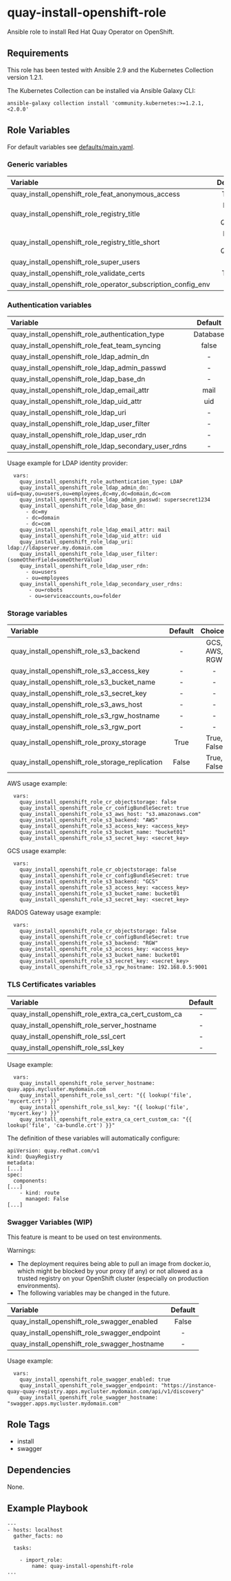 # quay-install-openshift-role

Ansible role to install Red Hat Quay Operator on OpenShift.

## Requirements
This role has been tested with Ansible 2.9 and the Kubernetes Collection version 1.2.1.

The Kubernetes Collection can be installed via Ansible Galaxy CLI:
```
ansible-galaxy collection install 'community.kubernetes:>=1.2.1,<2.0.0'
```

## Role Variables
For default variables see [defaults/main.yaml](defaults/main.yaml).

### Generic variables
| Variable                                                     | Default      |
| :----------------------------------------------------------- | :----------: |
| quay_install_openshift_role_feat_anonymous_access            | True         |
| quay_install_openshift_role_registry_title                   | Red Hat Quay |
| quay_install_openshift_role_registry_title_short             | Red Hat Quay |
| quay_install_openshift_role_super_users                      | -            |
| quay_install_openshift_role_validate_certs                   | True         |
| quay_install_openshift_role_operator_subscription_config_env | -            |

### Authentication variables
| Variable                                             | Default  |
| :--------------------------------------------------  | :------: |
| quay_install_openshift_role_authentication_type      | Database |
| quay_install_openshift_role_feat_team_syncing        | false    |
| quay_install_openshift_role_ldap_admin_dn            | -        |
| quay_install_openshift_role_ldap_admin_passwd        | -        |
| quay_install_openshift_role_ldap_base_dn             | -        |
| quay_install_openshift_role_ldap_email_attr          | mail     |
| quay_install_openshift_role_ldap_uid_attr            | uid      |
| quay_install_openshift_role_ldap_uri                 | -        |
| quay_install_openshift_role_ldap_user_filter         | -        |
| quay_install_openshift_role_ldap_user_rdn            | -        |
| quay_install_openshift_role_ldap_secondary_user_rdns | -        |

Usage example for LDAP identity provider:
```
  vars:
    quay_install_openshift_role_authentication_type: LDAP
    quay_install_openshift_role_ldap_admin_dn: uid=quay,ou=users,ou=employees,dc=my,dc=domain,dc=com
    quay_install_openshift_role_ldap_admin_passwd: supersecret1234
    quay_install_openshift_role_ldap_base_dn:
      - dc=my
      - dc=domain
      - dc=com
    quay_install_openshift_role_ldap_email_attr: mail
    quay_install_openshift_role_ldap_uid_attr: uid
    quay_install_openshift_role_ldap_uri: ldap://ldapserver.my.domain.com
    quay_install_openshift_role_ldap_user_filter: (someOtherField=someOtherValue)
    quay_install_openshift_role_ldap_user_rdn:
      - ou=users
      - ou=employees
    quay_install_openshift_role_ldap_secondary_user_rdns:
       - ou=robots
       - ou=serviceaccounts,ou=folder
```

### Storage variables
| Variable                                        | Default | Choices       |
| :---------------------------------------------- | :-----: | :-----------: |
| quay_install_openshift_role_s3_backend          | -       | GCS, AWS, RGW |
| quay_install_openshift_role_s3_access_key       | -       | -             |
| quay_install_openshift_role_s3_bucket_name      | -       | -             |
| quay_install_openshift_role_s3_secret_key       | -       | -             |
| quay_install_openshift_role_s3_aws_host         | -       | -             |
| quay_install_openshift_role_s3_rgw_hostname     | -       | -             |
| quay_install_openshift_role_s3_rgw_port         | -       | -             |
| quay_install_openshift_role_proxy_storage       | True    | True, False   |
| quay_install_openshift_role_storage_replication | False   | True, False   |

AWS usage example:
```
  vars:
    quay_install_openshift_role_cr_objectstorage: false
    quay_install_openshift_role_cr_configBundleSecret: true
    quay_install_openshift_role_s3_aws_host: "s3.amazonaws.com"
    quay_install_openshift_role_s3_backend: "AWS"
    quay_install_openshift_role_s3_access_key: <access_key>
    quay_install_openshift_role_s3_bucket_name: "bucket01"
    quay_install_openshift_role_s3_secret_key: <secret_key>
```

GCS usage example:
```
  vars:
    quay_install_openshift_role_cr_objectstorage: false
    quay_install_openshift_role_cr_configBundleSecret: true
    quay_install_openshift_role_s3_backend: "GCS"
    quay_install_openshift_role_s3_access_key: <access_key>
    quay_install_openshift_role_s3_bucket_name: bucket01
    quay_install_openshift_role_s3_secret_key: <secret_key>
```

RADOS Gateway usage example:
```
  vars:
    quay_install_openshift_role_cr_objectstorage: false
    quay_install_openshift_role_cr_configBundleSecret: true
    quay_install_openshift_role_s3_backend: "RGW"
    quay_install_openshift_role_s3_access_key: <access_key>
    quay_install_openshift_role_s3_bucket_name: bucket01
    quay_install_openshift_role_s3_secret_key: <secret_key>
    quay_install_openshift_role_s3_rgw_hostname: 192.168.0.5:9001
```

### TLS Certificates variables
| Variable                                            | Default  |
| :-------------------------------------------------- | :------: |
| quay_install_openshift_role_extra_ca_cert_custom_ca | -        |
| quay_install_openshift_role_server_hostname         | -        |
| quay_install_openshift_role_ssl_cert                | -        |
| quay_install_openshift_role_ssl_key                 | -        |

Usage example:
```
  vars:
    quay_install_openshift_role_server_hostname: quay.apps.mycluster.mydomain.com
    quay_install_openshift_role_ssl_cert: "{{ lookup('file', 'mycert.crt') }}"
    quay_install_openshift_role_ssl_key: "{{ lookup('file', 'mycert.key') }}"
    quay_install_openshift_role_extra_ca_cert_custom_ca: "{{ lookup('file', 'ca-bundle.crt') }}"
```

The definition of these variables will automatically configure:
```
apiVersion: quay.redhat.com/v1
kind: QuayRegistry
metadata:
[...]
spec:
  components:
[...]
    - kind: route
      managed: False
[...]
```

### Swagger Variables (WIP)
This feature is meant to be used on test environments.

Warnings:
  - The deployment requires being able to pull an image from docker.io,
    which might be blocked by your proxy (if any) or not allowed as a trusted
    registry on your OpenShift cluster (especially on production environments).
  - The following variables may be changed in the future.

| Variable                                     | Default |
| :------------------------------------------- | :-----: |
| quay_install_openshift_role_swagger_enabled  | False   |
| quay_install_openshift_role_swagger_endpoint | -       |
| quay_install_openshift_role_swagger_hostname | -       |

Usage example:
```
  vars:
    quay_install_openshift_role_swagger_enabled: true
    quay_install_openshift_role_swagger_endpoint: "https://instance-quay-quay-registry.apps.mycluster.mydomain.com/api/v1/discovery"
    quay_install_openshift_role_swagger_hostname: "swagger.apps.mycluster.mydomain.com"

```

## Role Tags
- install
- swagger

## Dependencies
None.

## Example Playbook
```
---
- hosts: localhost
  gather_facts: no

  tasks:

    - import_role:
        name: quay-install-openshift-role
...
```
